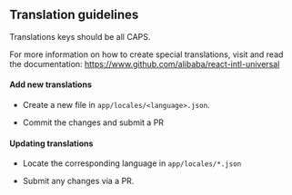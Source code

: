 ## Translation guidelines

Translations keys should be all CAPS.

For more information on how to create special translations, visit and read the documentation: https://www.github.com/alibaba/react-intl-universal

#### Add new translations

* Create a new file in `app/locales/<language>.json`.

* Commit the changes and submit a PR

#### Updating translations

* Locate the corresponding language in `app/locales/*.json`

* Submit any changes via a PR.